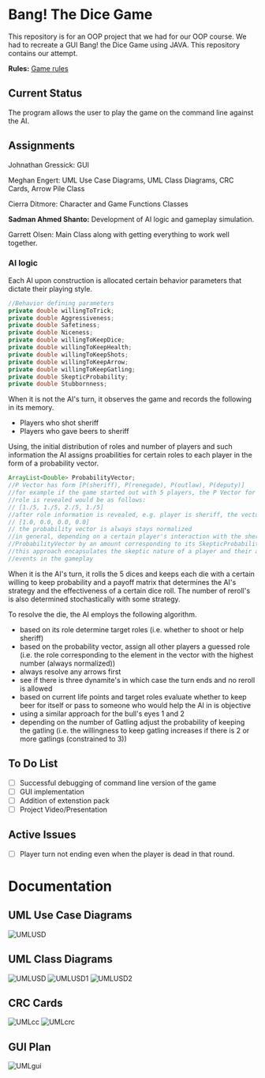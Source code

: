# Bang! The Dice Game
This repository is for an OOP project that we had for our OOP course. We had to recreate a GUI Bang! the Dice Game using JAVA. This repository contains our attempt.

**Rules:** [Game rules](http://www.dvgiochi.net/bang_the_dice_game/BANG!_dice_game-rules.pdf)

## Current Status
The program allows the user to play the game on the command line against the AI.

## Assignments
Johnathan Gressick: GUI

Meghan Engert: UML Use Case Diagrams, UML Class Diagrams, CRC Cards, Arrow Pile Class

Cierra Ditmore: Character and Game Functions Classes

**Sadman Ahmed Shanto:** Development of AI logic and gameplay simulation. 

Garrett Olsen: Main Class along with getting everything to work well together.

### AI logic
Each AI upon construction is allocated certain behavior parameters that dictate their playing style.

```java
//Behavior defining parameters
private double willingToTrick;
private double Aggressiveness;
private double Safetiness;
private double Niceness;
private double willingToKeepDice;
private double willingToKeepHealth;
private double willingToKeepShots;
private double willingToKeepArrow;
private double willingToKeepGatling;
private double SkepticProbability;
private double Stubbornness;
```
When it is not the AI's turn, it observes the game and records the following in its memory.

* Players who shot sheriff
* Players who gave beers to sheriff

Using, the initial distribution of roles and number of players and such information the AI assigns proabilities for certain roles to each player in the form of a probability vector. 
```java
ArrayList<Double> ProbabilityVector;
//P Vector has form [P(sheriff), P(renegade), P(outlaw), P(deputy)]
//for example if the game started out with 5 players, the P Vector for any given player before
//role is revealed would be as follows:
// [1./5, 1./5, 2./5, 1./5]
//after role information is revealed, e.g. player is sheriff, the vector is updated
// [1.0, 0.0, 0.0, 0.0]
// the probability vector is always stays normalized
//in general, depending on a certain player's interaction with the sheriff the AI updates the
//ProbabilityVector by an amount corresponding to its SkepticProbability value.
//this approach encapsulates the skeptic nature of a player and their attentiveness to the
//events in the gameplay
```
When it is the AI's turn, it rolls the 5 dices and keeps each die with a certain willing to keep probability and a payoff matrix that determines the AI's strategy and the effectiveness of a certain dice roll. The number of reroll's is also determined stochastically with some strategy.

To resolve the die, the AI employs the following algorithm.

* based on its role determine target roles (i.e. whether to shoot or help sheriff) 
* based on the probability vector, assign all other players a guessed role (i.e. the role corresponding to the element in the vector with the highest number (always normalized))
* always resolve any arrows first
* see if there is three dynamite's in which case the turn ends and no reroll is allowed
* based on current life points and target roles evaluate whether to keep beer for itself or pass to someone who would help the AI in is objective
* using a similar approach for the bull's eyes 1 and 2
* depending on the number of Gatling adjust the probability of keeping the gatling (i.e. the willingness to keep gatling increases if there is 2 or more gatlings (constrained to 3))



## To Do List
- [ ] Successful debugging of command line version of the game
- [ ] GUI implementation
- [ ] Addition of extenstion pack
- [ ] Project Video/Presentation 

## Active Issues
- [ ] Player turn not ending even when the player is dead in that round.

# Documentation

## UML Use Case Diagrams
![UMLUSD](https://github.com/shanto268/Bang-/blob/master/use_case.png)
## UML Class Diagrams
![UMLUSD](https://github.com/shanto268/Bang-/blob/master/class.png)
![UMLUSD1](https://github.com/shanto268/Bang-/blob/master/class1.png)
![UMLUSD2](https://github.com/shanto268/Bang-/blob/master/class2.png)

## CRC Cards
![UMLcc](https://github.com/shanto268/Bang-/blob/master/crc.png)
![UMLcrc](https://github.com/shanto268/Bang-/blob/master/crc0.png)

## GUI Plan
![UMLgui](gui.png)

